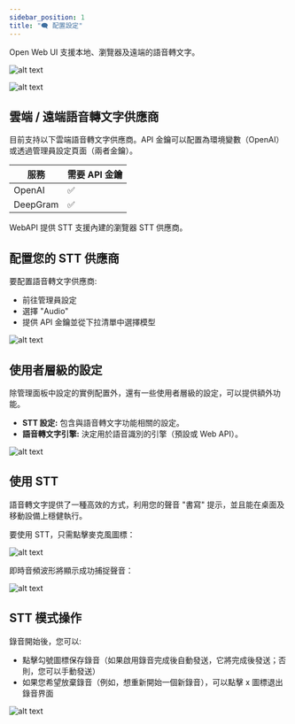 ```yaml
---
sidebar_position: 1
title: "🗨️ 配置設定"
---
```


Open Web UI 支援本地、瀏覽器及遠端的語音轉文字。

![alt text](/images/tutorials/stt/image.png)

![alt text](/images/tutorials/stt/stt-providers.png)

## 雲端 / 遠端語音轉文字供應商

目前支持以下雲端語音轉文字供應商。API 金鑰可以配置為環境變數（OpenAI）或透過管理員設定頁面（兩者金鑰）。

 | 服務  | 需要 API 金鑰 |
 | ------------- | ------------- |
 | OpenAI  | ✅ |
 | DeepGram  | ✅ |

 WebAPI 提供 STT 支援內建的瀏覽器 STT 供應商。

## 配置您的 STT 供應商

要配置語音轉文字供應商:

- 前往管理員設定
- 選擇 "Audio"
- 提供 API 金鑰並從下拉清單中選擇模型

![alt text](/images/tutorials/stt/stt-config.png)

## 使用者層級的設定

除管理面板中設定的實例配置外，還有一些使用者層級的設定，可以提供額外功能。

*   **STT 設定:** 包含與語音轉文字功能相關的設定。
*   **語音轉文字引擎:** 決定用於語音識別的引擎（預設或 Web API）。
 

![alt text](/images/tutorials/stt/user-settings.png)

## 使用 STT

語音轉文字提供了一種高效的方式，利用您的聲音 "書寫" 提示，並且能在桌面及移動設備上穩健執行。

要使用 STT，只需點擊麥克風圖標：

![alt text](/images/tutorials/stt/stt-operation.png)

即時音頻波形將顯示成功捕捉聲音：

![alt text](/images/tutorials/stt/stt-in-progress.png)

## STT 模式操作

錄音開始後，您可以:

- 點擊勾號圖標保存錄音（如果啟用錄音完成後自動發送，它將完成後發送；否則，您可以手動發送）
- 如果您希望放棄錄音（例如，想重新開始一個新錄音），可以點擊 x 圖標退出錄音界面

![alt text](/images/tutorials/stt/endstt.png)
